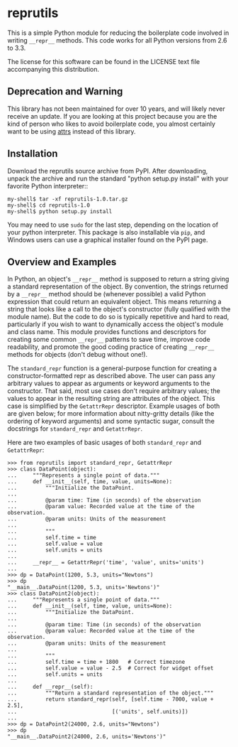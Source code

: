 # reprutils

This is a simple Python module for reducing the boilerplate code
involved in writing `__repr__` methods. This code works for all
Python versions from 2.6 to 3.3.

The license for this software can be found in the LICENSE text file
accompanying this distribution.

## Deprecation and Warning

This library has not been maintained for over 10 years, and will likely never
receive an update. If you are looking at this project because you are the kind
of person who likes to avoid boilerplate code, you almost certainly want to be
using [attrs](https://www.attrs.org/en/stable/index.html) instead of this
library.

## Installation

Download the reprutils source archive from PyPI. After downloading,
unpack the archive and run the standard "python setup.py install" with
your favorite Python interpreter::

    my-shell$ tar -xf reprutils-1.0.tar.gz
    my-shell$ cd reprutils-1.0
    my-shell$ python setup.py install

You may need to use `sudo` for the last step, depending on the
location of your python interpreter. This package is also installable
via `pip`, and Windows users can use a graphical installer found on
the PyPI page.

## Overview and Examples

In Python, an object's `__repr__` method is supposed to return a
string giving a standard representation of the object. By convention,
the strings returned by a `__repr__` method should be (whenever
possible) a valid Python expression that could return an equivalent
object. This means returning a string that looks like a call to the
object's constructor (fully qualified with the module name). But the
code to do so is typically repetitive and hard to read, particularly
if you wish to want to dynamically access the object's module and class
name. This module provides functions and descriptors for creating some
common `__repr__` patterns to save time, improve code readability, and
promote the good coding practice of creating `__repr__` methods for
objects (don't debug without one!).

The `standard_repr` function is a general-purpose function for
creating a constructor-formatted repr as described above. The user can
pass any arbitrary values to appear as arguments or keyword arguments to
the constructor. That said, most use cases don't require arbitrary
values; the values to appear in the resulting string are attributes of
the object. This case is simplified by the `GetattrRepr` descriptor.
Example usages of both are given below; for more information about
nitty-gritty details (like the ordering of keyword arguments) and some
syntactic sugar, consult the docstrings for `standard_repr` and
`GetattrRepr`.

Here are two examples of basic usages of both `standard_repr` and
`GetattrRepr`:

```pycon
>>> from reprutils import standard_repr, GetattrRepr
>>> class DataPoint(object):
...     """Represents a single point of data."""
...     def __init__(self, time, value, units=None):
...         """Initialize the DataPoint.
...
...         @param time: Time (in seconds) of the observation
...         @param value: Recorded value at the time of the observation.
...         @param units: Units of the measurement
...
...         """
...         self.time = time
...         self.value = value
...         self.units = units
...
...     __repr__ = GetattrRepr('time', 'value', units='units')
...
>>> dp = DataPoint(1200, 5.3, units="Newtons")
>>> dp
"__main__.DataPoint(1200, 5.3, units='Newtons')"
>>> class DataPoint2(object):
...     """Represents a single point of data."""
...     def __init__(self, time, value, units=None):
...         """Initialize the DataPoint.
...
...         @param time: Time (in seconds) of the observation
...         @param value: Recorded value at the time of the observation.
...         @param units: Units of the measurement
...
...         """
...         self.time = time + 1800   # Correct timezone
...         self.value = value - 2.5  # Correct for widget offset
...         self.units = units
...
...     def __repr__(self):
...         """Return a standard representation of the object."""
...         return standard_repr(self, [self.time - 7000, value + 2.5],
...                              [('units', self.units)])
...
>>> dp = DataPoint2(24000, 2.6, units="Newtons")
>>> dp
"__main__.DataPoint2(24000, 2.6, units='Newtons')"
```
